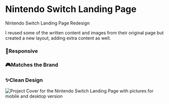 # Nintendo Switch Landing Page
Nintendo Switch Landing Page Redesign

I reused some of the written content and images from their original page but created a new layout, adding extra content as well.

### 📱Responsive
### 🎮Matches the Brand
### ✨Clean Design


![Project Cover for the Nintendo Switch Landing Page with pictures for mobile and desktop version](https://cdn.discordapp.com/attachments/984138605867978845/988505440931418122/Cover.jpg)
